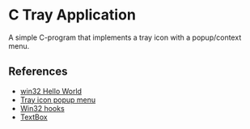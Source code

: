 # C Tray Application

A simple C-program that implements a tray icon with a popup/context menu.

## References

- [win32 Hello World](https://github.com/microsoft/Windows-classic-samples/blob/main/Samples/Win7Samples/begin/LearnWin32/HelloWorld/cpp/main.cpp)
- [Tray icon popup menu](http://ivoronline.com/Coding/Languages/C/Tutorials/C%20-%20WinAPI%20-%20Window%20-%20With%20Tray%20Icon%20-%20With%20Popup%20Menu.php)
- [Win32 hooks](https://learn.microsoft.com/en-us/windows/win32/winmsg/hooks)
- [TextBox](https://github.com/gammasoft71/Examples_Win32/blob/master/Win32.Gui/Controls/TextBox/TextBox.cpp)
